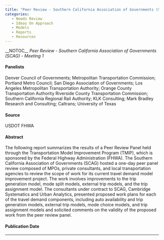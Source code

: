 ```yaml
---
title: "Peer Review - Southern California Association of Governments (SCAG) - Meeting 1"
categories:
   - Needs Review
   - Ideas On Approach
   - Models
   - Reports
   - Resources
---
```


\_\_NOTOC\_\_
*Peer Review - Southern California Association of Governments (SCAG) - Meeting 1*

#### Panelists

Denver Council of Governments; Metropolitan Transportation Commission; Portland Metro Council; San Diego Association of Governments; Los Angeles Metropolitan Transportation Authority; Orange County Transportation Authority Riverside County Transportation Commission; Southern California Regional Rail Authority; KLK Consulting; Mark Bradley Research and Consulting; Caltrans; University of Texas

#### Source

USDOT FHWA

#### Abstract

The following report summarizes the results of a Peer Review Panel held through the Transportation Model Improvement Program (TMIP), which is sponsored by the Federal Highway Administration (FHWA). The Southern California Association of Governments (SCAG) hosted a one-day peer panel review composed of MPOs, private consultants, and local transportation agencies to review the scope of work for its current travel demand model improvement project. The work involves improvements to the trip generation model, mode split models, external trip models, and the trip assignment model. The consultants under contract to SCAG, Cambridge Systematics and Urban Analytics, presented proposed work plans for each of the travel demand components, including auto availability and trip generation models, external trip models, mode choice models, and trip assignment models and solicited comments on the validity of the proposed work from the peer review panel.

#### Publication Date

------------------------------------------------------------------------

<comments />


